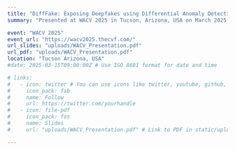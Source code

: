 ```yaml
---
title: "DiffFake: Exposing Deepfakes using Differential Anomaly Detection"
summary: "Presented at WACV 2025 in Tucson, Arizona, USA on March 2025."

event: "WACV 2025"
event_url: "https://wacv2025.thecvf.com/"
url_slides: "uploads/WACV_Presentation.pdf"
url_pdf: "uploads/WACV_Presentation.pdf"
location: "Tucson Arizona, USA"
#date: 2025-03-15T09:00:00Z # Use ISO 8601 format for date and time

# links:
#   - icon: twitter # You can use icons like twitter, youtube, github, slideshare etc.
#     icon_pack: fab
#     name: Follow
#     url: https://twitter.com/yourhandle
#   - icon: file-pdf
#     icon_pack: fas
#     name: Slides
#     url: "uploads/WACV_Presentation.pdf" # Link to PDF in static/uploads

---
```

